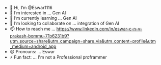 - 👋 Hi, I’m @Eswar1116
- 👀 I’m interested in ... Gen AI
- 🌱 I’m currently learning ... Gen AI
- 💞️ I’m looking to collaborate on ... integration of Gen AI
- 📫 How to reach me ... https://www.linkedin.com/in/eswar-c-n-v-prakash-bommu-71b6231b9?utm_source=share&utm_campaign=share_via&utm_content=profile&utm_medium=android_app
- 😄 Pronouns: ... Eswar
- ⚡ Fun fact: ... I'm not a Professional proframmer

<!---
Eswar1116/Eswar1116 is a ✨ special ✨ repository because its `README.md` (this file) appears on your GitHub profile.
You can click the Preview link to take a look at your changes.
--->
